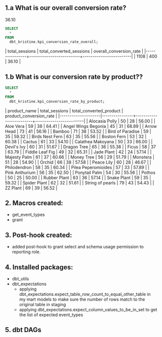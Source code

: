 ## 1.a What is our overall conversion rate?
36.10

```sql
SELECT 
  *
FROM 
  dbt_kristine.kpi_conversion_rate_overall;
```

| total_sessions | total_converted_sessions | overall_conversion_rate |
|----------------+--------------------------+-------------------------|
|           1108 |                      400 |                   36.10 |


## 1.b What is our conversion rate by product??

```sql
SELECT 
  *
FROM 
  dbt_kristine.kpi_conversion_rate_by_product;
```

|   product_name      | total_sessions | total_converted_product | product_conversion_rate |
|---------------------|----------------+-------------------------+-------------------------|
| Alocasia Polly      |             50 |                      28 |                   56.00 |
| Aloe Vera           |             59 |                      38 |                   64.41 |
| Angel Wings Begonia |             45 |                      31 |                   68.89 |
| Arrow Head          |             73 |                      41 |                   56.16 |
| Bamboo              |             71 |                      38 |                   53.52 |
| Bird of Paradise    |             59 |                      35 |                   59.32 |
| Birds Nest Fern     |             63 |                      35 |                   55.56 |
| Boston Fern         |             53 |                      32 |                   60.38 |
| Cactus              |             61 |                      33 |                   54.10 |
| Calathea Makoyana   |             50 |                      33 |                   66.00 |
| Devil's Ivy         |             60 |                      31 |                   51.67 |
| Dragon Tree         |             65 |                      36 |                   55.38 |
| Ficus               |             58 |                      37 |                   63.79 |
| Fiddle Leaf Fig     |             49 |                      32 |                   65.31 |
| Jade Plant          |             42 |                      24 |                   57.14 |
| Majesty Palm        |             61 |                      37 |                   60.66 |
| Money Tree          |             56 |                      29 |                   51.79 |
| Monstera            |             51 |                      28 |                   54.90 |
| Orchid              |             66 |                      38 |                   57.58 |
| Peace Lily          |             60 |                      28 |                   46.67 |
| Philodendron        |             58 |                      35 |                   60.34 |
| Pilea Peperomioides |             57 |                      33 |                   57.89 |
| Pink Anthurium      |             56 |                      35 |                   62.50 |
| Ponytail Palm       |             54 |                      30 |                   55.56 |
| Pothos              |             50 |                      25 |                   50.00 |
| Rubber Plant        |             63 |                      36 |                   57.14 |
| Snake Plant         |             59 |                      35 |                   59.32 |
| Spider Plant        |             62 |                      32 |                   51.61 |
| String of pearls    |             79 |                      43 |                   54.43 |
| ZZ Plant            |             69 |                      39 |                   56.52 |


## 2. Macros created:
  * get_event_types
  * grant

## 3. Post-hook created:
  * added post-hook to grant select and schema usage permission to reporting role.

## 4. Installed packages:
  * dbt_utils
  * dbt_expectations
    - applying dbt_expectations.expect_table_row_count_to_equal_other_table in my mart models to make sure the number of rows match to the original table in staging
    - applying dbt_expectations.expect_column_values_to_be_in_set to get the list of expected event_types
    
## 5. dbt DAGs

